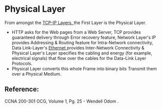 # Physical Layer

From amongst the [TCP-IP Layers, ](https://app.gitbook.com/@mudassirs46/s/network-fundamentals/~/drafts/-MRZ8l67L5MHnaQIEh9W/tcp-ip-layers)the First Layer is the Physical Layer.

* HTTP asks for the Web pages from a Web Server, TCP provides guaranteed delivery through Error recovery feature, Network Layer's IP provides Addressing & Routing feature for Intra-Network connectivity,  Data Link-Layer's [Ethernet ](https://app.gitbook.com/@mudassirs46/s/network-fundamentals/~/drafts/-MRZ8l67L5MHnaQIEh9W/an-ethernet)provides Inter-Network Connectivity & Physical Layer's Layer specifies the cabling and energy \(for example, electrical signals\) that flow over the cables for the Data-Link Layer Protocols.
* Physical Layer converts this whole Frame into binary bits Transmit them over a Physical Medium.

## Reference:

CCNA 200-301 OCG, Volume 1, Pg. 25 - Wendell Odom .

